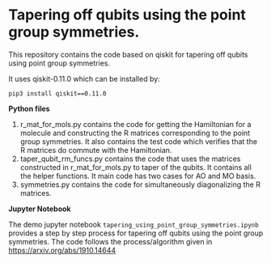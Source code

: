 # Tapering off qubits using the point group symmetries.

This repository contains the code based on qiskit for tapering off qubits using point group symmetries.

It uses qiskit-0.11.0 which can be installed by:

```pip3 install qiskit==0.11.0```

**Python files**
1. r_mat_for_mols.py contains the code for getting the Hamiltonian for a molecule and constructing the R matrices corresponding to the point group symmetries. It also contains the test code which verifies that the R matrices do commute with the Hamiltonian.
2. taper_qubit_rm_funcs.py contains the code that uses the matrices constructed in r_mat_for_mols.py to taper of the qubits. It contains all the helper functions. It main code has two cases for AO and MO basis.
3. symmetries.py contains the code for simultaneously diagonalizing the R matrices.

**Jupyter Notebook**

The demo jupyter notebook `tapering_using_point_group_symmetries.ipynb` provides a step by step process for tapering off qubits using the point group symmetries. The code follows the process/algorithm given in https://arxiv.org/abs/1910.14644